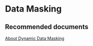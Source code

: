 <properties
	pageTitle="Features/Data Masking"
	description="Features/Data Masking"
	service="microsoft.sql"
	resource="servers"
	authors="mlandzic"
	displayOrder=""
	selfHelpType="generic"
	supportTopicIds="32594715"
	resourceTags=""
	productPesIds="16259"
	cloudEnvironments="public"
/>

# Data Masking

## **Recommended documents**
[About Dynamic Data Masking](https://docs.microsoft.com/en-us/azure/sql-database/sql-database-dynamic-data-masking-get-started)
